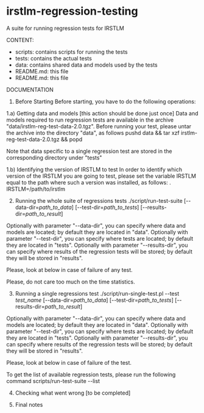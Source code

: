 # irstlm-regression-testing
A suite for running regression tests for IRSTLM

CONTENT:

- scripts: contains scripts for running the tests
- tests: contains the actual tests
- data: contains shared data and models used by the tests
- README.md: this file
- README.md: this file

DOCUMENTATION

1) Before Starting
Before starting, you have to do the following operations: 

1.a) Getting data and models [this action should be done just once]
Data and models required to run regression tests are available in the archive "data/irstlm-reg-test-data-2.0.tgz".
Before running your test, please untar the archive into the directory "data", as follows
  pushd data && tar xzf irstlm-reg-test-data-2.0.tgz && popd

Note that data specific to a single regression test are stored in the corresponding directory under "tests"

1.b) Identifying the version of IRSTLM to test
In order to identify which version of the IRSTLM you are going to test, please set the variable IRSTLM equal to the path where 
such a version was installed, as follows:
  . IRSTLM=/path/to/irstlm

2) Running the whole suite of regressions tests
./script/run-test-suite [--data-dir=_path_to_data_] [--test-dir=_path_to_tests_] [--results-dir=_path_to_result_]

Optionally with parameter "--data-dir", you can specify where data and models are located; by default they are located in "data".
Optionally with parameter "--test-dir", you can specify where tests are located; by default they are located in "tests".
Optionally with parameter "--results-dir", you can specify where results of the regression tests will be stored; by default they will be stored in "results".

Please, look at below in case of failure of any test.

Please, do not care too much on the time statistics.


3) Running a single regressions test
./script/run-single-test.pl --test _test_name_ [--data-dir=_path_to_data_] [--test-dir=_path_to_tests_] [--results-dir=_path_to_result_]

Optionally with parameter "--data-dir", you can specify where data and models are located; by default they are located in "data".
Optionally with parameter "--test-dir", you can specify where tests are located; by default they are located in "tests".
Optionally with parameter "--results-dir", you can specify where results of the regression tests will be stored; by default they will be stored in "results".

Please, look at below in case of failure of the test.

To get the list of available regression tests, please run the following command
scripts/run-test-suite --list

4) Checking what went wrong
[to be completed]

5) Final notes
